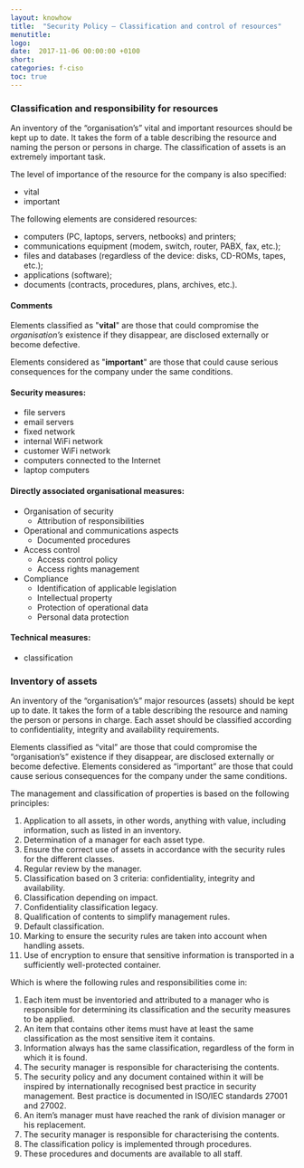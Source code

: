 ```yaml
---
layout: knowhow
title:  "Security Policy – Classification and control of resources"
menutitle:
logo:
date:  2017-11-06 00:00:00 +0100
short:
categories: f-ciso
toc: true
---
```

<h3 class="titre-page">Classification and responsibility for resources</h3>
An inventory of the “organisation’s” vital and important resources should be kept up to date. It takes the form of a table describing the resource and naming the person or persons in charge. The classification of assets is an extremely important task.

The level of importance of the resource for the company is also specified:

* vital
* important

The following elements are considered resources:

* computers (PC, laptops, servers, netbooks) and printers;
* communications equipment (modem, switch, router, PABX, fax, etc.);
* files and databases (regardless of the device: disks, CD-ROMs, tapes, etc.);
* applications (software);
* documents (contracts, procedures, plans, archives, etc.).

#### Comments
Elements classified as "**vital**" are those that could compromise the *organisation’s* existence if they disappear, are disclosed externally or become defective.

Elements considered as "**important**" are those that could cause serious consequences for the company under the same conditions.

#### Security measures:

* file servers
* email servers
* fixed network
* internal WiFi network
* customer WiFi network
* computers connected to the Internet
* laptop computers

#### Directly associated organisational measures:

* Organisation of security
  * Attribution of responsibilities
* Operational and communications aspects
  * Documented procedures
* Access control
  * Access control policy
  * Access rights management
* Compliance
  * Identification of applicable legislation
  * Intellectual property
  * Protection of operational data
  * Personal data protection

#### Technical measures:

* classification

<h3 class="titre-page">Inventory of assets</h3>

An inventory of the “organisation’s” major resources (assets) should be kept up to date. It takes the form of a table describing the resource and naming the person or persons in charge. Each asset should be classified according to confidentiality, integrity and availability requirements.

Elements classified as “vital” are those that could compromise the “organisation’s” existence if they disappear, are disclosed externally or become defective. Elements considered as “important” are those that could cause serious consequences for the company under the same conditions.

The management and classification of properties is based on the following principles:

1. Application to all assets, in other words, anything with value, including information, such as listed in an inventory.
2. Determination of a manager for each asset type.
3. Ensure the correct use of assets in accordance with the security rules for the different classes.
4. Regular review by the manager.
5. Classification based on 3 criteria: confidentiality, integrity and availability.
6. Classification depending on impact.
7. Confidentiality classification legacy.
8. Qualification of contents to simplify management rules.
9. Default classification.
10. Marking to ensure the security rules are taken into account when handling assets.
11. Use of encryption to ensure that sensitive information is transported in a sufficiently well-protected container.

Which is where the following rules and responsibilities come in:

1. Each item must be inventoried and attributed to a manager who is responsible for determining its classification and the security measures to be applied.
2. An item that contains other items must have at least the same classification as the most sensitive item it contains.
3. Information always has the same classification, regardless of the form in which it is found.
4. The security manager is responsible for characterising the contents.
5. The security policy and any document contained within it will be inspired by internationally recognised best practice in security management. Best practice is documented in ISO/IEC standards 27001 and 27002.
6. An item’s manager must have reached the rank of division manager or his replacement.
7. The security manager is responsible for characterising the contents.
8. The classification policy is implemented through procedures.
9. These procedures and documents are available to all staff.
